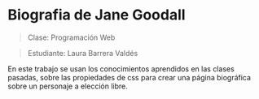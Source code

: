 # Biografia de Jane Goodall

> Clase: Programación Web

> Estudiante: Laura Barrera Valdés

En este trabajo se usan los conocimientos aprendidos en las clases pasadas, sobre las propiedades de css para crear una página biográfica sobre un personaje a elección libre.
